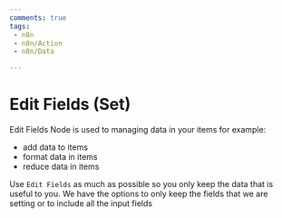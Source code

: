 ```yaml
---
comments: true
tags:
 - n8n
 - n8n/Action
 - n8n/Data

---
```

# Edit Fields (Set)
Edit Fields Node is used to managing data in your items for example:
- add data to items
- format data in items
- reduce data in items

Use `Edit Fields` as much as possible so you only keep the data that is useful to you.
We have the options to only keep the fields that we are setting or to include all the input fields

